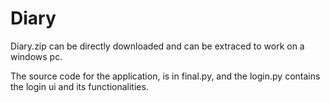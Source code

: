 # Diary

Diary.zip can be directly downloaded and can be extraced to work on a windows pc.

The source code for the application, is in final.py, and the login.py contains the login ui and its functionalities.
